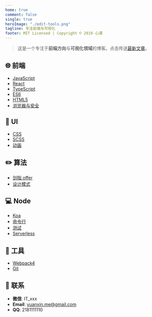 ```yaml
---
home: true
comment: false
single: true
heroImage: "./edit-tools.png"
tagline: 专注前端与可视化
footer: MIT Licensed | Copyright © 2019 心谭
---
```


<div align="center" class="show-in-github">
  <img src="https://xin-tan.com/edit-tools.png">
  <br/><br/>
</div>

<div align="center" class="show-in-github">
  <a href="https://xin-tan.com/"> <img src="https://img.shields.io/badge/online-阅读-success.svg?style=popout-square"></a>
  <a href="https://github.com/dongyuanxin"> <img src="https://img.shields.io/badge/author-心谭-ff69b4.svg?style=popout-square"></a>
  <a href="https://github.com/dongyuanxin/blog/blob/master/LICENSE"> <img src="https://img.shields.io/badge/license-MIT-blue.svg?style=popout-square"></a>
  <a href="https://xin-tan.com/"> <img src="https://img.shields.io/badge/about-前端|算法|UI|工具-fa8c16.svg?style=popout-square"></a>
  <br/><br/>
</div>

> 这是一个专注于**前端方向**与**可视化领域**的博客。点击传送[最新文章](https://xin-tan.com/guide/)。

## 🌐 前端

- [JavaScript](https://xin-tan.com/passages/2019-03-26-javascript-first/)
- [React](https://xin-tan.com/passages/2019-04-08-react-components-communication/)
- [TypeScript](https://xin-tan.com/passages/2019-08-27-typescript-notes/)
- [ES6](https://xin-tan.com/passages/2019-04-09-es6/)
- [HTML5](https://xin-tan.com/passages/2018-08-20-canvas-beauty-filter/)
- [浏览器与安全](https://xin-tan.com/passages/2018-08-26-ssl/)

## 🎨 UI

- [CSS](https://xin-tan.com/passages/2018-06-05-border-sizing/)
- [SCSS](https://xin-tan.com/passages/2018-05-29-scss-fisrt-step/)
- [动画](https://xin-tan.com/passages/2019-07-16-font-animation/)

## ✏️ 算法

- [剑指 offer](https://xin-tan.com/passages/2019-06-23-algorithm-offer/)
- [设计模式](https://xin-tan.com/passages/2018-10-23-singleton-pattern/)

## 💻 Node

- [Koa](https://xin-tan.com/passages/2019-06-21-deep-in-koa/)
- [命令行](https://xin-tan.com/passages/2019-05-07-play-node-shell/)
- [测试](https://xin-tan.com/passages/2019-05-04-jest-base/)
- [Serverless](https://xin-tan.com/passages/2019-05-02-node-block-chain/)

## 🔧 工具

- [Webpack4](https://xin-tan.com/passages/2018-07-29-webpack-demos-introduction/)
- [Git](https://xin-tan.com/passages/2018-09-06-git-tag-and-version/)

## 📮 联系

- **微信**: IT_xxx
- **Email**: yuanxin.me@gmail.com
- **QQ**: 2181111110

<style scoped>
main ul {
  line-height: 2.5;
}

.show-in-github {
  display: none;
}
</style>
